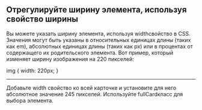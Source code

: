 ## Отрегулируйте ширину элемента, используя свойство ширины ##

  Вы можете указать ширину элемента, используя widthсвойство в CSS. Значения могут быть указаны в относительных единицах длины (таких как em), абсолютных единицах длины (таких как px) или в процентах от содержащего их родительского элемента. Вот пример, который изменяет ширину изображения на 220 пикселей:


img {
  width: 220px;
}

<HR>
  Добавьте width свойство ко всей карточке и установите для него абсолютное значение 245 пикселей. Используйте fullCardкласс для выбора элемента. </p>
